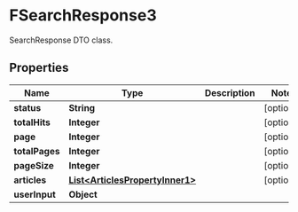 

# FSearchResponse3

SearchResponse DTO class.

## Properties

| Name | Type | Description | Notes |
|------------ | ------------- | ------------- | -------------|
|**status** | **String** |  |  [optional] |
|**totalHits** | **Integer** |  |  [optional] |
|**page** | **Integer** |  |  [optional] |
|**totalPages** | **Integer** |  |  [optional] |
|**pageSize** | **Integer** |  |  [optional] |
|**articles** | [**List&lt;ArticlesPropertyInner1&gt;**](ArticlesPropertyInner1.md) |  |  [optional] |
|**userInput** | **Object** |  |  |



